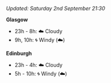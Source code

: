 *Updated: Saturday 2nd September 21:30*

**Glasgow**

* 23h - 8h: :cloud: Cloudy
* 9h, 10h: :cyclone: Windy (:cloud:)

**Edinburgh**

* 23h - 4h: :cloud: Cloudy
* 5h - 10h: :cyclone: Windy (:cloud:)
